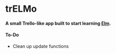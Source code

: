 # trELMo
#### A small Trello-like app built to start learning [Elm](https://elm-lang.org).

#### To-Do
- Clean up update functions